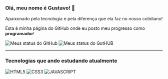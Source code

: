 ### Olá, meu nome é Gustavo! 🖖
Apaixonado pela tecnologia e pela diferença que ela faz no nosso cotidiano!

Esta é minha página do GitHub onde eu posto meu progresso como **programador**!

![Meus status do GitHub](https://github-readme-stats.vercel.app/api?username=GustavoHRX&show_icons=true&theme=synthwave)
![Meus status do GutHUB](https://github-readme-stats.vercel.app/api?username=Naereen&theme=synthwave)

---

### Tecnologias que ando estudando atualmente 

![HTML5](https://img.shields.io/badge/HTML5-E34F26?style=for-the-badge&logo=html5&logoColor=white)
![CSS3](https://img.shields.io/badge/CSS3-1572B6?style=for-the-badge&logo=css3&logoColor=white)
![JAVASCRIPT](https://img.shields.io/badge/JavaScript-F7DF1E?style=for-the-badge&logo=javascript&logoColor=black)




